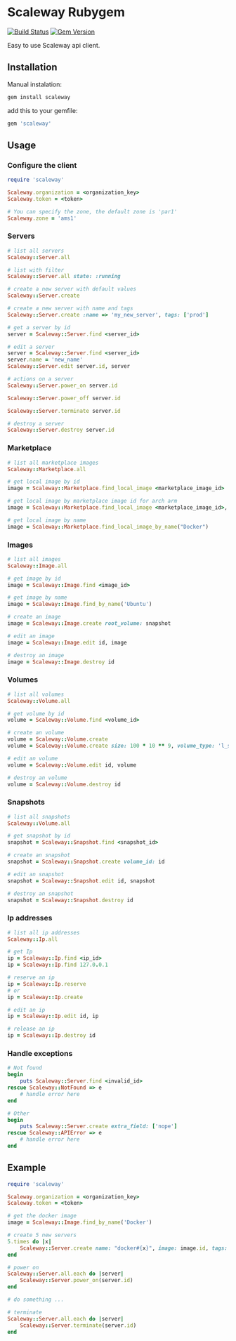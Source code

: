 # Scaleway Rubygem

[![Build Status](https://travis-ci.org/bchatelard/scaleway-ruby.svg?branch=develop)](https://travis-ci.org/bchatelard/scaleway-ruby)
[![Gem Version](https://badge.fury.io/rb/scaleway.svg)](http://badge.fury.io/rb/scaleway)

Easy to use Scaleway api client.

## Installation

Manual instalation:

```bash
gem install scaleway
```

add this to your gemfile:

```bash
gem 'scaleway'
```

## Usage

### Configure the client

```ruby
require 'scaleway'

Scaleway.organization = <organization_key>
Scaleway.token = <token>

# You can specify the zone, the default zone is 'par1'
Scaleway.zone = 'ams1'
```

### Servers

```ruby
# list all servers
Scaleway::Server.all

# list with filter
Scaleway::Server.all state: :running

# create a new server with default values
Scaleway::Server.create

# create a new server with name and tags
Scaleway::Server.create :name => 'my_new_server', tags: ['prod']

# get a server by id
server = Scaleway::Server.find <server_id>

# edit a server
server = Scaleway::Server.find <server_id>
server.name = 'new_name'
Scaleway::Server.edit server.id, server

# actions on a server
Scaleway::Server.power_on server.id

Scaleway::Server.power_off server.id

Scaleway::Server.terminate server.id

# destroy a server
Scaleway::Server.destroy server.id
```

### Marketplace

```ruby
# list all marketplace images
Scaleway::Marketplace.all

# get local image by id
image = Scaleway::Marketplace.find_local_image <marketplace_image_id>

# get local image by marketplace image id for arch arm
image = Scaleway::Marketplace.find_local_image <marketplace_image_id>, arch: 'arm'

# get local image by name
image = Scaleway::Marketplace.find_local_image_by_name("Docker")
```

### Images

```ruby
# list all images
Scaleway::Image.all

# get image by id
image = Scaleway::Image.find <image_id>

# get image by name
image = Scaleway::Image.find_by_name('Ubuntu')

# create an image
image = Scaleway::Image.create root_volume: snapshot

# edit an image
image = Scaleway::Image.edit id, image

# destroy an image
image = Scaleway::Image.destroy id
```

### Volumes

```ruby
# list all volumes
Scaleway::Volume.all

# get volume by id
volume = Scaleway::Volume.find <volume_id>

# create an volume
volume = Scaleway::Volume.create
volume = Scaleway::Volume.create size: 100 * 10 ** 9, volume_type: 'l_ssd'

# edit an volume
volume = Scaleway::Volume.edit id, volume

# destroy an volume
volume = Scaleway::Volume.destroy id
```

### Snapshots

```ruby
# list all snapshots
Scaleway::Volume.all

# get snapshot by id
snapshot = Scaleway::Snapshot.find <snapshot_id>

# create an snapshot
snapshot = Scaleway::Snapshot.create volume_id: id

# edit an snapshot
snapshot = Scaleway::Snapshot.edit id, snapshot

# destroy an snapshot
snapshot = Scaleway::Snapshot.destroy id
```

### Ip addresses

```ruby
# list all ip addresses
Scaleway::Ip.all

# get Ip
ip = Scaleway::Ip.find <ip_id>
ip = Scaleway::Ip.find 127.0.0.1

# reserve an ip
ip = Scaleway::Ip.reserve
# or
ip = Scaleway::Ip.create

# edit an ip
ip = Scaleway::Ip.edit id, ip

# release an ip
ip = Scaleway::Ip.destroy id
```

### Handle exceptions

```ruby
# Not found
begin
	puts Scaleway::Server.find <invalid_id>
rescue Scaleway::NotFound => e
	# handle error here
end

# Other
begin
	puts Scaleway::Server.create extra_field: ['nope']
rescue Scaleway::APIError => e
	# handle error here
end
```

## Example

```ruby
require 'scaleway'

Scaleway.organization = <organization_key>
Scaleway.token = <token>

# get the docker image
image = Scaleway::Image.find_by_name('Docker')

# create 5 new servers
5.times do |x|
	Scaleway::Server.create name: "docker#{x}", image: image.id, tags: ['docker']
end

# power on
Scaleway::Server.all.each do |server|
	Scaleway::Server.power_on(server.id)
end

# do something ...

# terminate
Scaleway::Server.all.each do |server|
	Scaleway::Server.terminate(server.id)
end
```
